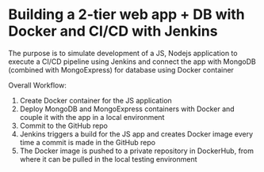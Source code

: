 # Building a 2-tier web app + DB with Docker and CI/CD with Jenkins

 The purpose is to simulate development of a JS, Nodejs application to execute a CI/CD pipeline using Jenkins and connect the app with MongoDB (combined with MongoExpress) for database using Docker container 

 Overall Workflow:

 1. Create Docker container for the JS application 
 2. Deploy MongoDB and MongoExpress containers with Docker and couple it with the app in a local environment
 3. Commit to the GitHub repo
 4. Jenkins triggers a build for the JS app and creates Docker image every time a commit is made in the GitHub repo
 5. The Docker image is pushed to a private repository in DockerHub, from where it can be pulled in the local testing environment


